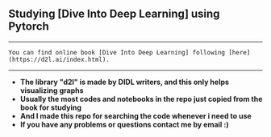 ## Studying [Dive Into Deep Learning] using Pytorch

***
    You can find online book [Dive Into Deep Learning] following [here](https://d2l.ai/index.html).

***

- **The library "d2l" is made by DIDL writers, and this only helps visualizing graphs**  
- **Usually the most codes and notebooks in the repo just copied from the book for studying**  
- **And I made this repo for searching the code whenever i need to use**  
- **If you have any problems or questions contact me by email :)**  
